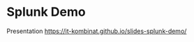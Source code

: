 Splunk Demo
=============================================

Presentation https://it-kombinat.github.io/slides-splunk-demo/

